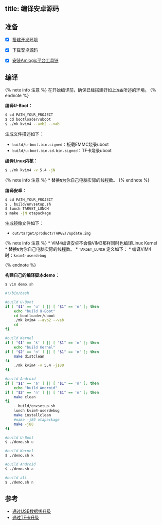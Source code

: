 title: 编译安卓源码
---


## 准备

- [x] [搭建开发环境](http://source.android.com/source/initializing.html)
- [x] [下载安卓源码](/android/zh-cn/vim4/download_android_sourcecode.html)
- [x] [安装Amlogic平台工具链](/android/zh-cn/vim4/install_toolchains.html)


## 编译

{% note info 注意 %}
在开始编译前，确保已经搭建好如上`准备`所述的环境。
{% endnote %}

**编译U-Boot：**

```sh
$ cd PATH_YOUR_PROJECT
$ cd bootloader/uboot
$ ./mk kvim4 --avb2 --vab
```

生成文件描述如下：

* `build/u-boot.bin.signed`：板载EMMC烧录uboot
* `build/u-boot.bin.sd.bin.signed`：TF卡烧录uboot

**编译Linux内核：**

```sh
$ ./mk kvim4 -v 5.4 -jN
```
{% note info 注意 %}
	* 替换`N`为你自己电脑实际的线程数。
{% endnote %}

**编译安卓：**

```sh
$ cd PATH_YOUR_PROJECT
$ . build/envsetup.sh
$ lunch TARGET_LUNCH
$ make -jN otapackage
```

生成镜像文件如下：

* `out/target/product/TARGET/update.img`

{% note info 注意 %}
	* VIM4编译安卓不会像VIM3那样同时也编译Linux Kernel
	* 替换`N`为你自己电脑实际的线程数。
	* `TARGET_LUNCH` 定义如下：
      * 编译VIM4时：`kvim4-userdebug`

{% endnote %}


**构建自己的编译脚本demo：**
```sh
$ vim demo.sh
```
```sh
#!/bin/bash

#build U-Boot
if [ "$1" == 'u' ] || [ "$1" == 'n' ]; then	
	echo "build U-Boot"
	cd bootloader/uboot
	./mk kvim4 --avb2 --vab 
	cd -
fi

#build Kernel
if [ "$1" == 'k' ] || [ "$1" == 'n' ]; then
	echo "build Kernel"
if [ "$2" == 'n' ] || [ "$1" == 'n' ]; then
	make distclean
fi	
	./mk kvim4 -v 5.4 -j100
fi

#build Android
if [ "$1" == 'a' ] || [ "$1" == 'n' ]; then
	echo "build Android"
if [ "$2" == 'n' ] || [ "$1" == 'n' ]; then
	make clean
fi	 
	. build/envsetup.sh 
	lunch kvim4-userdebug 
	make installclean
	#make -j80 otapackage
	make -j80
fi
```

```sh
#build U-Boot
$ ./demo.sh u

#build Kernel
$ ./demo.sh k

#build Android
$ ./demo.sh a

#build all
$ ./demo.sh n
```
## 参考
* [通过USB数据线升级](/android/zh-cn/vim4/upgrade_via_usbcable.html)
* [通过TF卡升级](/android/zh-cn/vim4/upgrade_viatf_burning_card.html)
